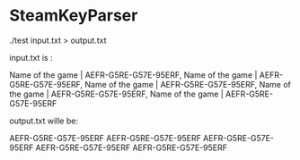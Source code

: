 # SteamKeyParser

./test input.txt > output.txt

input.txt is :

Name of the game | AEFR-G5RE-G57E-95ERF,
Name of the game | AEFR-G5RE-G57E-95ERF,
Name of the game | AEFR-G5RE-G57E-95ERF,
Name of the game | AEFR-G5RE-G57E-95ERF,
Name of the game | AEFR-G5RE-G57E-95ERF

output.txt wille be:

AEFR-G5RE-G57E-95ERF
AEFR-G5RE-G57E-95ERF
AEFR-G5RE-G57E-95ERF
AEFR-G5RE-G57E-95ERF
AEFR-G5RE-G57E-95ERF
